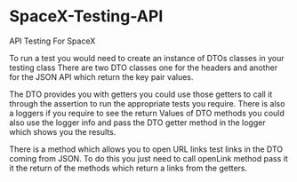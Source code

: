 # SpaceX-Testing-API
API Testing For SpaceX

To run a test you would need to create an instance of DTOs classes  in your testing class
There are two DTO classes one for the headers and another for the JSON API which return the key pair values.

The DTO provides you with getters you could use those getters to call it through the assertion to run the appropriate tests you require.
There is also a loggers if you require to see the return Values of DTO methods you could also use the logger info and pass the DTO getter method in the logger which shows you the results.

There is a method which allows you to open URL links test links in the DTO coming from JSON.
To do this you just need to call openLink method pass it  it the return of the methods which return a links from the getters. 

